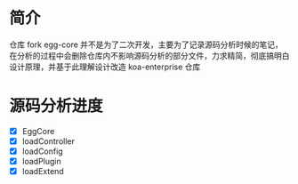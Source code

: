 # 简介
仓库 fork egg-core 并不是为了二次开发，主要为了记录源码分析时候的笔记，在分析的过程中会删除仓库内不影响源码分析的部分文件，力求精简，彻底搞明白设计原理，并基于此理解设计改造 koa-enterprise 仓库

# 源码分析进度
- [x] EggCore
- [x] loadController
- [x] loadConfig
- [x] loadPlugin
- [x] loadExtend
